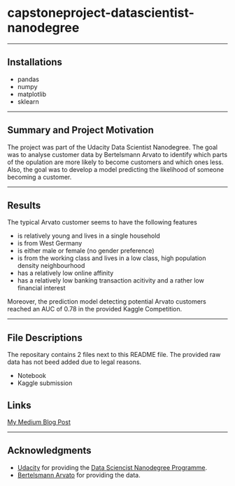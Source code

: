 # capstoneproject-datascientist-nanodegree
___

## Installations
* pandas
* numpy
* matplotlib
* sklearn

___

## Summary and Project Motivation
The project was part of the Udacity Data Scientist Nanodegree. The goal was to analyse customer data by Bertelsmann Arvato to identify which parts of the opulation are more likely to become customers and which ones less. Also, the goal was to develop a model predicting the likelihood of someone becoming a customer.

___

## Results
The typical Arvato customer seems to have the following features
* is relatively young and lives in a single household
* is from West Germany
* is either male or female (no gender preference)
* is from the working class and lives in a low class, high population density neighbourhood
* has a relatively low online affinity
* has a relatively low banking transaction acitivity and a rather low financial interest

Moreover, the prediction model detecting potential Arvato customers reached an AUC of 0.78 in the provided Kaggle Competition.

___

## File Descriptions
The repositary contains 2 files next to this README file. The provided raw data has not beed added due to legal reasons.
* Notebook
* Kaggle submission

## Links
[My Medium Blog Post](https://knboerensen.medium.com/who-are-my-customers-a-bertelsmann-arvato-customer-analysis-8ca318230d7f)

___
## Acknowledgments
* [Udacity](https://www.udacity.com) for providing the [Data Sciencist Nanodegree Programme](https://www.udacity.com/course/data-scientist-nanodegree--nd025).
* [Bertelsmann Arvato](https://www.bertelsmann.com/divisions/arvato) for providing the data. 
